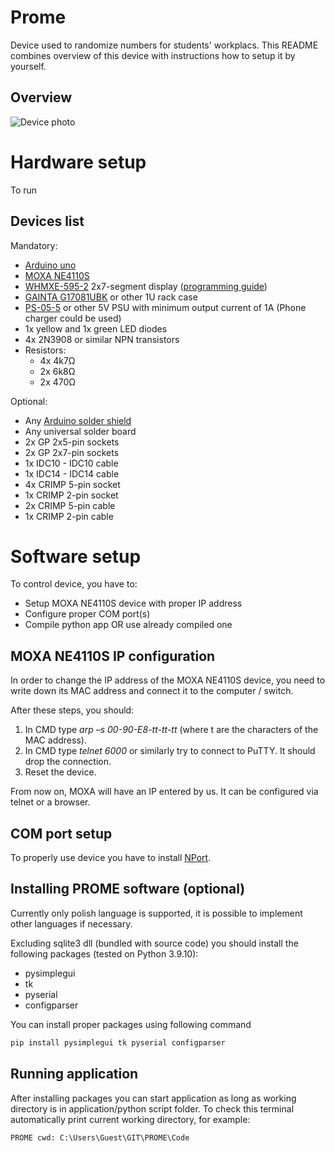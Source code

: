 # Prome
Device used to randomize numbers for students' workplacs. This README combines overview of this device with instructions how to setup it by yourself.

## Overview
![Device photo](Photos/Overview1.png)

# Hardware setup

To run 

## Devices list

Mandatory:

* [Arduino uno](https://store.arduino.cc/products/arduino-uno-rev3)
* [MOXA NE4110S](https://www.moxa.com/en/products/industrial-edge-connectivity/serial-device-servers/serial-embedded-modules/ne-4100-series/ne-4110s)
* [WHMXE-595-2](https://pl.aliexpress.com/item/4000480352967.html) 2x7-segment display ([programming guide](https://www.ardumotive.com/2-digit-7seg-display-en.html))
* [GAINTA G17081UBK](https://www.gainta.com/en/g17081ubk.html) or other 1U rack case
* [PS-05-5](https://www.tme.com/us/en-us/details/ps-05-5/open-frame-power-supplies/mean-well/) or other 5V PSU with minimum output current of 1A (Phone charger could be used)
* 1x yellow and 1x green LED diodes
* 4x 2N3908 or similar NPN transistors
* Resistors:
  - 4x 4k7Ω
  - 2x 6k8Ω
  - 2x 470Ω

Optional:
* Any [Arduino solder shield](https://learn.adafruit.com/adafruit-proto-shield-arduino/solder-it)
* Any universal solder board
* 2x GP 2x5-pin sockets
* 2x GP 2x7-pin sockets
* 1x IDC10 - IDC10 cable
* 1x IDC14 - IDC14 cable
* 4x CRIMP 5-pin socket
* 1x CRIMP 2-pin socket
* 2x CRIMP 5-pin cable
* 1x CRIMP 2-pin cable

# Software setup

To control device, you have to:
* Setup MOXA NE4110S device with proper IP address
* Configure proper COM port(s)
* Compile python app OR use already compiled one

## MOXA NE4110S IP configuration
In order to change the IP address of the MOXA NE4110S device, you need to write down its MAC address and connect it to the computer / switch.

After these steps, you should:

1. In CMD type *arp –s <IP address> 00-90-E8-tt-tt-tt* (where t are the characters of the MAC address).
2. In CMD type *telnet <IP address> 6000* or similarly try to connect to PuTTY. It should drop the connection.
3. Reset the device.

From now on, MOXA will have an IP entered by us. It can be configured via telnet or a browser.

## COM port setup

To properly use device you have to install [NPort](https://www.moxa.com/en/products/industrial-edge-connectivity/serial-device-servers/serial-embedded-modules/ne-4100-series#resources). 

## Installing PROME software (optional)

Currently only polish language is supported, it is possible to implement other languages if necessary.

Excluding sqlite3 dll (bundled with source code) you should install the following packages (tested on Python 3.9.10):
* pysimplegui
* tk
* pyserial
* configparser

You can install proper packages using following command

```python
pip install pysimplegui tk pyserial configparser

```

## Running application
After installing packages you can start application as long as working directory is in application/python script folder. To check this terminal automatically print current working directory, for example:

```
PROME cwd: C:\Users\Guest\GIT\PROME\Code

```
